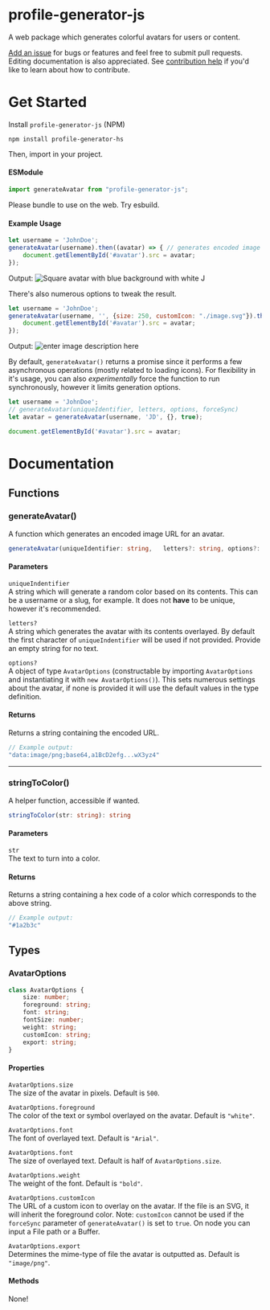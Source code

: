 
# profile-generator-js
A web package which generates colorful avatars for users or content.

[Add an issue](https://github.com/devmaxcat/profile-generator-js/issues) for bugs or features and feel free to submit pull requests. Editing documentation is also appreciated. See [contribution help](https://github.com/devmaxcat/profile-generator-js/blob/main/CONTRIBUTING.md) if you'd like to learn about how to contribute.

# Get Started
Install `profile-generator-js` (NPM)
```
npm install profile-generator-hs
```
Then, import in your project.
#### ESModule
```js
import generateAvatar from "profile-generator-js";
```
Please bundle to use on the web. Try esbuild.

#### Example Usage
```js
let username = 'JohnDoe';
generateAvatar(username).then((avatar) => { // generates encoded image URL.
	document.getElementById('#avatar').src = avatar;
}); 
```
Output:
![Square avatar with blue background with white J](https://lh3.googleusercontent.com/pw/AP1GczP6EfSC1Hj8SEo2MotvtL_gWp84_C-sxCjoNBRmEimM-RcFofOvI5w68ccCgAG6A-vz4C0oUzEwGipfdckE7IKn6WD0gI0AT5kjNncAua0YBi8ccBUNmUwf1baDX-EW9J3M4MY3LERs6RajUS-Zp2w=w500-h500-s-no-gm?authuser=0)

There's also numerous options to tweak the result.
```js
let username = 'JohnDoe';
generateAvatar(username, '', {size: 250, customIcon: "./image.svg"}).then((avatar) => { // generates encoded image URL.
	document.getElementById('#avatar').src = avatar;
}); 
```
Output: 
![enter image description here](https://lh3.googleusercontent.com/pw/AP1GczMiPqdFKTgMAAgdNOqBZMxacmT0Firo8OADSbOFoZD8Ens1ApVO8tCimUKm2b7CGa7IBzDB-2rPeIAzRQTB3LDMdJU7AjtiANwgDhxSYRdiwE-KM4lQveNeiF1ijnQtgQ6MtAofW1NNcUCMY-CgQ54=w250-h250-s-no-gm?authuser=0)

By default, `generateAvatar()` returns a promise since it performs a few asynchronous operations (mostly related to loading icons). For flexibility in it's usage, you can also *experimentally* force the function to run synchronously, however it limits generation options.
```js
let username = 'JohnDoe';
// generateAvatar(uniqueIdentifier, letters, options, forceSync)
let avatar = generateAvatar(username, 'JD', {}, true);

document.getElementById('#avatar').src = avatar;
```
# Documentation
## Functions
### generateAvatar()
A function which generates an encoded image URL for an avatar.
```ts
generateAvatar(uniqueIdentifier: string,   letters?: string, options?: AvatarOptions): string
```
#### Parameters
`uniqueIndentifier`  
A string which will generate a random color based on its contents. This can be a username or a slug, for example. It does not **have** to be unique, however it's recommended.

`letters?`  
A string which generates the avatar with its contents overlayed. By default the first character of `uniqueIndentifier` will be used if not provided. Provide an empty string for no text.

`options?`  
A object of type `AvatarOptions` (constructable by importing `AvatarOptions` and instantiating it with `new AvatarOptions()`). This sets numerous settings about the avatar, if none is provided it will use the default values in the type definition.
#### Returns
Returns a string containing the encoded URL.
```js
// Example output:
"data:image/png;base64,a1BcD2efg...wX3yz4"
```
---
### stringToColor()
A helper function, accessible if wanted.
```ts
stringToColor(str: string): string
```
#### Parameters
`str`  
The text to turn into a color. 
#### Returns
Returns a string containing a hex code of a color which corresponds to the above string.
```js
// Example output:
"#1a2b3c"
```

## Types
### AvatarOptions
```ts
class AvatarOptions {
	size: number;
	foreground: string;
	font: string;
	fontSize: number;
	weight: string;
	customIcon: string;
	export: string;
}
```
#### Properties
`AvatarOptions.size`    
The size of the avatar in pixels. Default is `500`.

`AvatarOptions.foreground`  
The color of the text or symbol overlayed on the avatar. Default is `"white"`.

`AvatarOptions.font`  
The font of overlayed text. Default is `"Arial"`.

`AvatarOptions.font`  
The size of overlayed text. Default is half of `AvatarOptions.size`.

`AvatarOptions.weight`  
The weight of the font. Default is `"bold"`.

`AvatarOptions.customIcon`  
The URL of a custom icon to overlay on the avatar. If the file is an SVG, it will inherit the foreground color. Note: `customIcon` cannot be used if the `forceSync` parameter of `generateAvatar()` is set to `true`. On node you can input a File path or a Buffer.

`AvatarOptions.export`  
Determines the mime-type of file the avatar is outputted as. Default is `"image/png"`.
#### Methods
None!
